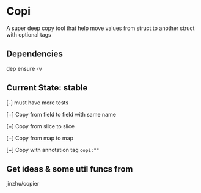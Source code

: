 
# Copi
A super deep copy tool that help move values from struct to another struct with optional tags

## Dependencies
dep ensure -v

## Current State: stable

[-] must have more tests

[+] Copy from field to field with same name

[+] Copy from slice to slice

[+] Copy from map to map

[+] Copy with annotation tag `copi:""`

## Get ideas & some util funcs from
jinzhu/copier

